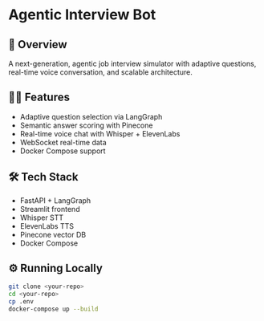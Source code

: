 # Agentic Interview Bot

## 🚀 Overview
A next-generation, agentic job interview simulator with adaptive questions, real-time voice conversation, and scalable architecture.

## 👨‍💻 Features
- Adaptive question selection via LangGraph
- Semantic answer scoring with Pinecone
- Real-time voice chat with Whisper + ElevenLabs
- WebSocket real-time data
- Docker Compose support

## 🛠 Tech Stack
- FastAPI + LangGraph
- Streamlit frontend
- Whisper STT
- ElevenLabs TTS
- Pinecone vector DB
- Docker Compose

## ⚙️ Running Locally

```bash
git clone <your-repo>
cd <your-repo>
cp .env
docker-compose up --build
